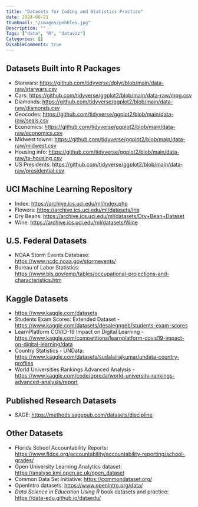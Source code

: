 ```yaml
---
title: "Datasets for Coding and Statistics Practice"
date: 2024-06-21
thumbnail: "/images/pebbles.jpg"
Description: ""
Tags: ["data", "R", "dataviz"]
Categories: []
DisableComments: true
---
```



## Datasets Built into R Packages
- Starwars: https://github.com/tidyverse/dplyr/blob/main/data-raw/starwars.csv
- Cars: https://github.com/tidyverse/ggplot2/blob/main/data-raw/mpg.csv
- Diamonds: https://github.com/tidyverse/ggplot2/blob/main/data-raw/diamonds.csv
- Geocodes: https://github.com/tidyverse/ggplot2/blob/main/data-raw/seals.csv
- Economics: https://github.com/tidyverse/ggplot2/blob/main/data-raw/economics.csv
- Midwest towns: https://github.com/tidyverse/ggplot2/blob/main/data-raw/midwest.csv
- Housing info: https://github.com/tidyverse/ggplot2/blob/main/data-raw/tx-housing.csv
- US Presidents: https://github.com/tidyverse/ggplot2/blob/main/data-raw/presidential.csv
 

## UCI Machine Learning Repository 
- Index: https://archive.ics.uci.edu/ml/index.php
- Flowers: https://archive.ics.uci.edu/ml/datasets/Iris
- Dry Beans: https://archive.ics.uci.edu/ml/datasets/Dry+Bean+Dataset
- Wine: https://archive.ics.uci.edu/ml/datasets/Wine


## U.S. Federal Datasets
- NOAA Storm Events Database: https://www.ncdc.noaa.gov/stormevents/
- Bureau of Labor Statistics: https://www.bls.gov/emp/tables/occupational-projections-and-characteristics.htm


## Kaggle Datasets
- https://www.kaggle.com/datasets
- Students Exam Scores: Extended Dataset - https://www.kaggle.com/datasets/desalegngeb/students-exam-scores
- LearnPlatform COVID-19 Impact on Digital Learning - https://www.kaggle.com/competitions/learnplatform-covid19-impact-on-digital-learning/data
- Country Statistics - UNData: https://www.kaggle.com/datasets/sudalairajkumar/undata-country-profiles
- World Universities Rankings Advanced Analysis - https://www.kaggle.com/code/gpreda/world-university-rankings-advanced-analysis/report


## Published Research Datasets
- SAGE: https://methods.sagepub.com/datasets/discipline


## Other Datasets
- Florida School Accountability Reports: https://www.fldoe.org/accountability/accountability-reporting/school-grades/
- Open University Learning Analytics dataset: https://analyse.kmi.open.ac.uk/open_dataset
- Common Data Set Initiative: https://commondataset.org/
- OpenIntro datasets: https://www.openintro.org/data/
- *Data Science in Education Using R* book datasets and practice: https://data-edu.github.io/dataedu/
